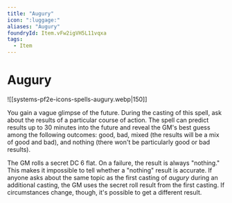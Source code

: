 ```yaml
---
title: "Augury"
icon: ":luggage:"
aliases: "Augury"
foundryId: Item.vFw2igVH5L11vqxa
tags:
  - Item
---
```


# Augury
![[systems-pf2e-icons-spells-augury.webp|150]]

You gain a vague glimpse of the future. During the casting of this spell, ask about the results of a particular course of action. The spell can predict results up to 30 minutes into the future and reveal the GM's best guess among the following outcomes: good, bad, mixed (the results will be a mix of good and bad), and nothing (there won't be particularly good or bad results).

The GM rolls a secret DC 6 flat. On a failure, the result is always "nothing." This makes it impossible to tell whether a "nothing" result is accurate. If anyone asks about the same topic as the first casting of _augury_ during an additional casting, the GM uses the secret roll result from the first casting. If circumstances change, though, it's possible to get a different result.
